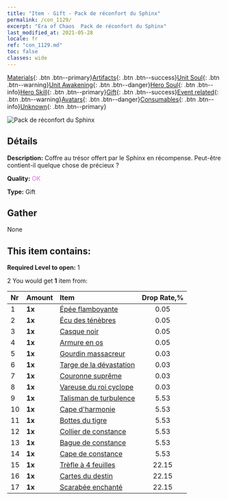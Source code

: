 ```yaml
---
title: "Item - Gift - Pack de réconfort du Sphinx"
permalink: /con_1129/
excerpt: "Era of Chaos  Pack de réconfort du Sphinx"
last_modified_at: 2021-05-28
locale: fr
ref: "con_1129.md"
toc: false
classes: wide
---
```

 [Materials](/ItemsFR/){: .btn .btn--primary}[Artifacts](/ItemsFR/Artifacts/){: .btn .btn--success}[Unit Soul](/ItemsFR/UnitSoul/){: .btn .btn--warning}[Unit Awakening](/ItemsFR/UnitAwakening/){: .btn .btn--danger}[Hero Soul](/ItemsFR/HeroSoul/){: .btn .btn--info}[Hero Skill](/ItemsFR/HeroSkill/){: .btn .btn--primary}[Gift](/ItemsFR/Gift/){: .btn .btn--success}[Event related](/ItemsFR/Events/){: .btn .btn--warning}[Avatars](/ItemsFR/Avatars/){: .btn .btn--danger}[Consumables](/ItemsFR/Consumables/){: .btn .btn--info}[Unknown](/ItemsFR/Unknown/){: .btn .btn--primary}

 ![Pack de réconfort du Sphinx](/images/t/i_907002.png)

## Détails
 **Description:** Coffre au trésor offert par le Sphinx en récompense. Peut-être contient-il quelque chose de précieux ?

 **Quality:** <span style="color: #DA70D6">OK</span>

 **Type:** Gift

## Gather

  None

## This item contains:

 **Required Level to open:** 1

 2 You would get **1** item  from:

  | Nr | Amount |     Item    | Drop Rate,% |
  |:---|:-------|:------------|:---------:|
  | 1 |  **1x** | [Épée flamboyante](/ItemsFR/art_121/) | 0.05 | 
  | 2 |  **1x** | [Écu des ténèbres](/ItemsFR/art_122/) | 0.05 | 
  | 3 |  **1x** | [Casque noir](/ItemsFR/art_123/) | 0.05 | 
  | 4 |  **1x** | [Armure en os](/ItemsFR/art_124/) | 0.05 | 
  | 5 |  **1x** | [Gourdin massacreur](/ItemsFR/art_125/) | 0.03 | 
  | 6 |  **1x** | [Targe de la dévastation](/ItemsFR/art_126/) | 0.03 | 
  | 7 |  **1x** | [Couronne suprême](/ItemsFR/art_127/) | 0.03 | 
  | 8 |  **1x** | [Vareuse du roi cyclope](/ItemsFR/art_128/) | 0.03 | 
  | 9 |  **1x** | [Talisman de turbulence](/ItemsFR/art_118/) | 5.53 | 
  | 10 |  **1x** | [Cape d'harmonie](/ItemsFR/art_119/) | 5.53 | 
  | 11 |  **1x** | [Bottes du tigre](/ItemsFR/art_120/) | 5.53 | 
  | 12 |  **1x** | [Collier de constance](/ItemsFR/art_115/) | 5.53 | 
  | 13 |  **1x** | [Bague de constance](/ItemsFR/art_116/) | 5.53 | 
  | 14 |  **1x** | [Cape de constance](/ItemsFR/art_117/) | 5.53 | 
  | 15 |  **1x** | [Trèfle à 4 feuilles](/ItemsFR/art_109/) | 22.15 | 
  | 16 |  **1x** | [Cartes du destin](/ItemsFR/art_110/) | 22.15 | 
  | 17 |  **1x** | [Scarabée enchanté](/ItemsFR/art_111/) | 22.15 | 
